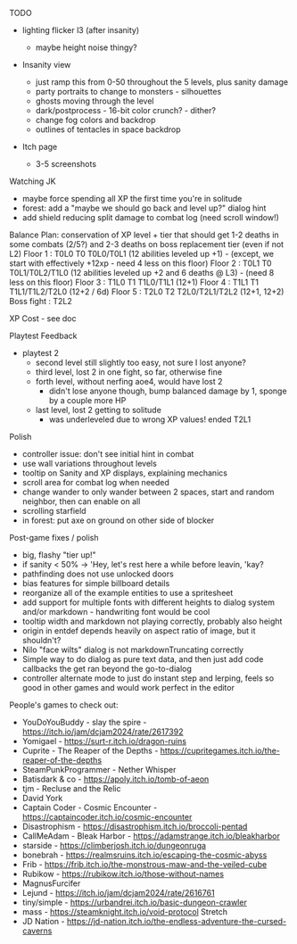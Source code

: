 TODO
* lighting flicker l3 (after insanity)
  * maybe height noise thingy?
* Insanity view
  * just ramp this from 0-50 throughout the 5 levels, plus sanity damage
  * party portraits to change to monsters - silhouettes
  * ghosts moving through the level
  * dark/postprocess - 16-bit color crunch? - dither?
  * change fog colors and backdrop
  * outlines of tentacles in space backdrop

* Itch page
  * 3-5 screenshots

Watching JK
* maybe force spending all XP the first time you're in solitude
* forest: add a "maybe we should go back and level up?" dialog hint
* add shield reducing split damage to combat log (need scroll window!)

Balance Plan: conservation of XP
          level + tier that should get 1-2 deaths in some combats (2/5?) and 2-3 deaths on boss
                replacement tier (even if not L2)
Floor 1 : T0L0  T0
  T0L0/T0L1 (12 abilities leveled up +1) - (except, we start with effectively +12xp - need 4 less on this floor)
Floor 2 : T0L1  T0
  T0L1/T0L2/T1L0 (12 abilities leveled up +2 and 6 deaths @ L3) - (need 8 less on this floor)
Floor 3 : T1L0  T1
  T1L0/T1L1 (12+1)
Floor 4 : T1L1  T1
  T1L1/T1L2/T2L0 (12+2 / 6d)
Floor 5 : T2L0  T2
  T2L0/T2L1/T2L2 (12+1, 12+2)
Boss fight : T2L2

XP Cost - see doc

Playtest Feedback
* playtest 2
  * second level still slightly too easy, not sure I lost anyone?
  * third level, lost 2 in one fight, so far, otherwise fine
  * forth level, without nerfing aoe4, would have lost 2
    * didn't lose anyone though, bump balanced damage by 1, sponge by a couple more HP
  * last level, lost 2 getting to solitude
    * was underleveled due to wrong XP values!  ended T2L1

Polish
* controller issue: don't see initial hint in combat
* use wall variations throughout levels
* tooltip on Sanity and XP displays, explaining mechanics
* scroll area for combat log when needed
* change wander to only wander between 2 spaces, start and random neighbor, then can enable on all
* scrolling starfield
* in forest: put axe on ground on other side of blocker

Post-game fixes / polish
* big, flashy "tier up!"
* if sanity < 50% -> 'Hey, let's rest here a while before leavin, 'kay?
* pathfinding does not use unlocked doors
* bias features for simple billboard details
* reorganize all of the example entities to use a spritesheet
* add support for multiple fonts with different heights to dialog system and/or markdown - handwriting font would be cool
* tooltip width and markdown not playing correctly, probably also height
* origin in entdef depends heavily on aspect ratio of image, but it shouldn't?
* Nilo "face wilts" dialog is not markdownTruncating correctly
* Simple way to do dialog as pure text data, and then just add code callbacks the get ran beyond the go-to-dialog
* controller alternate mode to just do instant step and lerping, feels so good in other games and would work perfect in the editor

People's games to check out:
* YouDoYouBuddy - slay the spire - https://itch.io/jam/dcjam2024/rate/2617392
* Yomigael - https://surt-r.itch.io/dragon-ruins
* Cuprite - The Reaper of the Depths - https://cupritegames.itch.io/the-reaper-of-the-depths
* SteamPunkProgrammer - Nether Whisper
* Batisdark & co - https://apoly.itch.io/tomb-of-aeon
* tjm - Recluse and the Relic
* David York
* Captain Coder - Cosmic Encounter - https://captaincoder.itch.io/cosmic-encounter
* Disastrophism - https://disastrophism.itch.io/broccoli-pentad
* CallMeAdam - Bleak Harbor - https://adamstrange.itch.io/bleakharbor
* starside - https://climberjosh.itch.io/dungeonruga
* bonebrah - https://realmsruins.itch.io/escaping-the-cosmic-abyss
* Frib - https://frib.itch.io/the-monstrous-maw-and-the-veiled-cube
* Rubikow - https://rubikow.itch.io/those-without-names
* MagnusFurcifer
* Lejund - https://itch.io/jam/dcjam2024/rate/2616761
* tiny/simple - https://urbandrei.itch.io/basic-dungeon-crawler
* mass - https://steamknight.itch.io/void-protocol
Stretch
* JD Nation - https://jd-nation.itch.io/the-endless-adventure-the-cursed-caverns
